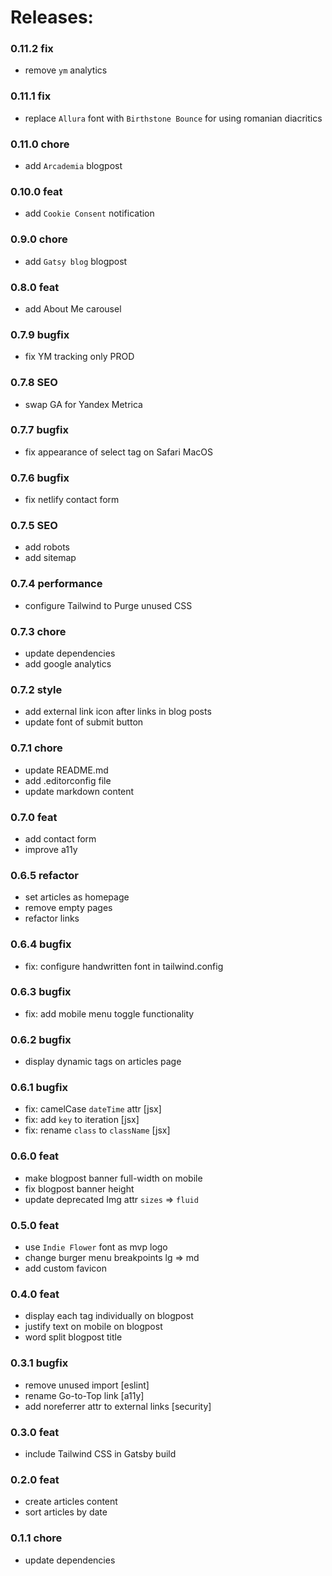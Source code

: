 # Releases:

### 0.11.2 fix
- remove `ym` analytics

### 0.11.1 fix
- replace `Allura` font with `Birthstone Bounce` for using romanian diacritics

### 0.11.0 chore
- add `Arcademia` blogpost

### 0.10.0 feat
- add `Cookie Consent` notification

### 0.9.0 chore
- add `Gatsy blog` blogpost

### 0.8.0 feat
- add About Me carousel

### 0.7.9 bugfix
- fix YM tracking only PROD

### 0.7.8 SEO
- swap GA for Yandex Metrica

### 0.7.7 bugfix
- fix appearance of select tag on Safari MacOS

### 0.7.6 bugfix
- fix netlify contact form

### 0.7.5 SEO
- add robots
- add sitemap

### 0.7.4 performance
- configure Tailwind to Purge unused CSS

### 0.7.3 chore
- update dependencies
- add google analytics

### 0.7.2 style
- add external link icon after links in blog posts
- update font of submit button

### 0.7.1 chore
- update README.md
- add .editorconfig file
- update markdown content

### 0.7.0 feat
- add contact form
- improve a11y

### 0.6.5 refactor
- set articles as homepage
- remove empty pages
- refactor links

### 0.6.4 bugfix
- fix: configure handwritten font in tailwind.config

### 0.6.3 bugfix
- fix: add mobile menu toggle functionality

### 0.6.2 bugfix
- display dynamic tags on articles page

### 0.6.1 bugfix
- fix: camelCase `dateTime` attr [jsx]
- fix: add `key` to iteration [jsx]
- fix: rename `class` to `className` [jsx]

### 0.6.0 feat
- make blogpost banner full-width on mobile
- fix blogpost banner height
- update deprecated Img attr `sizes` => `fluid`

### 0.5.0 feat
- use `Indie Flower` font as mvp logo
- change burger menu breakpoints lg => md
- add custom favicon

### 0.4.0 feat
- display each tag individually on blogpost
- justify text on mobile on blogpost
- word split blogpost title

### 0.3.1 bugfix
- remove unused import [eslint]
- rename Go-to-Top link [a11y]
- add noreferrer attr to external links [security]

### 0.3.0 feat
- include Tailwind CSS in Gatsby build

### 0.2.0 feat
- create articles content
- sort articles by date

### 0.1.1 chore
- update dependencies
